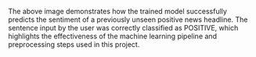 The above image demonstrates how the trained model successfully predicts the sentiment of a previously unseen positive news headline. The sentence input by the user was correctly classified as POSITIVE, which highlights the effectiveness of the machine learning pipeline and preprocessing steps used in this project.
